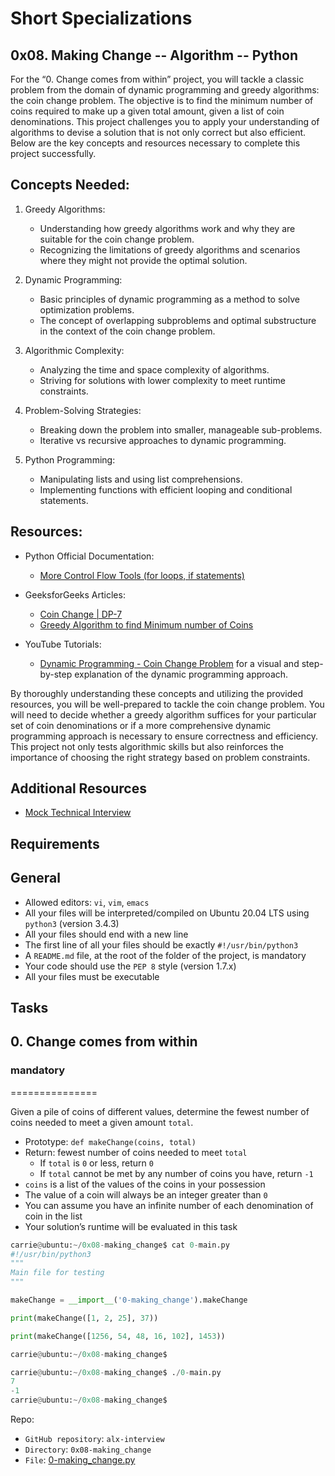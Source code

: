 # Short Specializations

## 0x08. Making Change -- Algorithm -- Python

For the “0. Change comes from within” project, you will tackle a classic problem from the domain of dynamic programming and greedy algorithms: the coin change problem. The objective is to find the minimum number of coins required to make up a given total amount, given a list of coin denominations. This project challenges you to apply your understanding of algorithms to devise a solution that is not only correct but also efficient. Below are the key concepts and resources necessary to complete this project successfully.

## Concepts Needed:

1. Greedy Algorithms:
   - Understanding how greedy algorithms work and why they are suitable for the coin change problem.
   - Recognizing the limitations of greedy algorithms and scenarios where they might not provide the optimal solution.

2. Dynamic Programming:
   - Basic principles of dynamic programming as a method to solve optimization problems.
   - The concept of overlapping subproblems and optimal substructure in the context of the coin change problem.

3. Algorithmic Complexity:
   - Analyzing the time and space complexity of algorithms.
   - Striving for solutions with lower complexity to meet runtime constraints.

4. Problem-Solving Strategies:
   - Breaking down the problem into smaller, manageable sub-problems.
   - Iterative vs recursive approaches to dynamic programming.

5. Python Programming:
   - Manipulating lists and using list comprehensions.
   - Implementing functions with efficient looping and conditional statements.

## Resources:

- Python Official Documentation:
  - [More Control Flow Tools (for loops, if statements)](https://intranet.alxswe.com/rltoken/oVyaCk8erLwLPj96P-qlCw)

- GeeksforGeeks Articles:
  - [Coin Change | DP-7](https://intranet.alxswe.com/rltoken/iQPaO5JhI-BtuZdm6HIVCQ)
  - [Greedy Algorithm to find Minimum number of Coins](https://intranet.alxswe.com/rltoken/FsBN0oeRp0FpyU8sMd4UiA)

- YouTube Tutorials:
  - [Dynamic Programming - Coin Change Problem](https://intranet.alxswe.com/rltoken/qFEdwwtAVyJr9NLHDZDsUQ) for a visual and step-by-step explanation of the dynamic programming approach.

By thoroughly understanding these concepts and utilizing the provided resources, you will be well-prepared to tackle the coin change problem. You will need to decide whether a greedy algorithm suffices for your particular set of coin denominations or if a more comprehensive dynamic programming approach is necessary to ensure correctness and efficiency. This project not only tests algorithmic skills but also reinforces the importance of choosing the right strategy based on problem constraints.

## Additional Resources

- [Mock Technical Interview](https://intranet.alxswe.com/rltoken/ktLaKIVRkq_-byFO-_-aGg)

## Requirements

## General

- Allowed editors: `vi`, `vim`, `emacs`
- All your files will be interpreted/compiled on Ubuntu 20.04 LTS using `python3` (version 3.4.3)
- All your files should end with a new line
- The first line of all your files should be exactly `#!/usr/bin/python3`
- A `README.md` file, at the root of the folder of the project, is mandatory
- Your code should use the `PEP 8` style (version 1.7.x)
- All your files must be executable

## Tasks

## 0. Change comes from within

### mandatory

===============

Given a pile of coins of different values, determine the fewest number of coins needed to meet a given amount `total`.

- Prototype: `def makeChange(coins, total)`
- Return: fewest number of coins needed to meet `total`
  - If `total` is `0` or less, return `0`
  - If `total` cannot be met by any number of coins you have, return `-1`
- `coins` is a list of the values of the coins in your possession
- The value of a coin will always be an integer greater than `0`
- You can assume you have an infinite number of each denomination of coin in the list
- Your solution’s runtime will be evaluated in this task

```py
carrie@ubuntu:~/0x08-making_change$ cat 0-main.py
#!/usr/bin/python3
"""
Main file for testing
"""

makeChange = __import__('0-making_change').makeChange

print(makeChange([1, 2, 25], 37))

print(makeChange([1256, 54, 48, 16, 102], 1453))

carrie@ubuntu:~/0x08-making_change$
```

```py
carrie@ubuntu:~/0x08-making_change$ ./0-main.py
7
-1
carrie@ubuntu:~/0x08-making_change$
```

Repo:

- `GitHub repository`: `alx-interview`
- `Directory`: `0x08-making_change`
- `File`: [0-making_change.py](./0-making_change.py)
